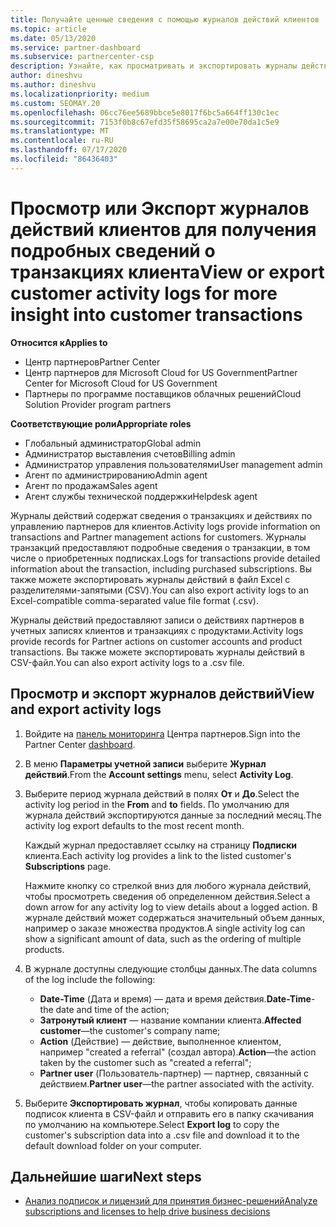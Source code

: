 ```yaml
---
title: Получайте ценные сведения с помощью журналов действий клиентов
ms.topic: article
ms.date: 05/13/2020
ms.service: partner-dashboard
ms.subservice: partnercenter-csp
description: Узнайте, как просматривать и экспортировать журналы действий, чтобы получить представление о транзакциях учетной записи клиента и других действиях по управлению партнерами, связанных с клиентом.
author: dineshvu
ms.author: dineshvu
ms.localizationpriority: medium
ms.custom: SEOMAY.20
ms.openlocfilehash: 06cc76ee5689bbce5e8017f6bc5a664ff130c1ec
ms.sourcegitcommit: 7153f0b8c67efd35f58695ca2a7e00e70da1c5e9
ms.translationtype: MT
ms.contentlocale: ru-RU
ms.lasthandoff: 07/17/2020
ms.locfileid: "86436403"
---
```

# <a name="view-or-export-customer-activity-logs-for-more-insight-into-customer-transactions"></a><span data-ttu-id="ecff3-103">Просмотр или Экспорт журналов действий клиентов для получения подробных сведений о транзакциях клиента</span><span class="sxs-lookup"><span data-stu-id="ecff3-103">View or export customer activity logs for more insight into customer transactions</span></span>

<span data-ttu-id="ecff3-104">**Относится к**</span><span class="sxs-lookup"><span data-stu-id="ecff3-104">**Applies to**</span></span>

- <span data-ttu-id="ecff3-105">Центр партнеров</span><span class="sxs-lookup"><span data-stu-id="ecff3-105">Partner Center</span></span>
- <span data-ttu-id="ecff3-106">Центр партнеров для Microsoft Cloud for US Government</span><span class="sxs-lookup"><span data-stu-id="ecff3-106">Partner Center for Microsoft Cloud for US Government</span></span>
- <span data-ttu-id="ecff3-107">Партнеры по программе поставщиков облачных решений</span><span class="sxs-lookup"><span data-stu-id="ecff3-107">Cloud Solution Provider program partners</span></span>

<span data-ttu-id="ecff3-108">**Соответствующие роли**</span><span class="sxs-lookup"><span data-stu-id="ecff3-108">**Appropriate roles**</span></span>

- <span data-ttu-id="ecff3-109">Глобальный администратор</span><span class="sxs-lookup"><span data-stu-id="ecff3-109">Global admin</span></span>
- <span data-ttu-id="ecff3-110">Администратор выставления счетов</span><span class="sxs-lookup"><span data-stu-id="ecff3-110">Billing admin</span></span>
- <span data-ttu-id="ecff3-111">Администратор управления пользователями</span><span class="sxs-lookup"><span data-stu-id="ecff3-111">User management admin</span></span>
- <span data-ttu-id="ecff3-112">Агент по администрированию</span><span class="sxs-lookup"><span data-stu-id="ecff3-112">Admin agent</span></span>
- <span data-ttu-id="ecff3-113">Агент по продажам</span><span class="sxs-lookup"><span data-stu-id="ecff3-113">Sales agent</span></span>
- <span data-ttu-id="ecff3-114">Агент службы технической поддержки</span><span class="sxs-lookup"><span data-stu-id="ecff3-114">Helpdesk agent</span></span>

<span data-ttu-id="ecff3-115">Журналы действий содержат сведения о транзакциях и действиях по управлению партнеров для клиентов.</span><span class="sxs-lookup"><span data-stu-id="ecff3-115">Activity logs provide information on transactions and Partner management actions for customers.</span></span> <span data-ttu-id="ecff3-116">Журналы транзакций предоставляют подробные сведения о транзакции, в том числе о приобретенных подписках.</span><span class="sxs-lookup"><span data-stu-id="ecff3-116">Logs for transactions provide detailed information about the transaction, including purchased subscriptions.</span></span> <span data-ttu-id="ecff3-117">Вы также можете экспортировать журналы действий в файл Excel с разделителями-запятыми (CSV).</span><span class="sxs-lookup"><span data-stu-id="ecff3-117">You can also export activity logs to an Excel-compatible comma-separated value file format (.csv).</span></span>

<span data-ttu-id="ecff3-118">Журналы действий предоставляют записи о действиях партнеров в учетных записях клиентов и транзакциях с продуктами.</span><span class="sxs-lookup"><span data-stu-id="ecff3-118">Activity logs provide records for Partner actions on customer accounts and product transactions.</span></span> <span data-ttu-id="ecff3-119">Вы также можете экспортировать журналы действий в CSV-файл.</span><span class="sxs-lookup"><span data-stu-id="ecff3-119">You can also export activity logs to a .csv file.</span></span>

## <a name="view-and-export-activity-logs"></a><span data-ttu-id="ecff3-120">Просмотр и экспорт журналов действий</span><span class="sxs-lookup"><span data-stu-id="ecff3-120">View and export activity logs</span></span>

1. <span data-ttu-id="ecff3-121">Войдите на [панель мониторинга](https://partner.microsoft.com/dashboard) Центра партнеров.</span><span class="sxs-lookup"><span data-stu-id="ecff3-121">Sign into the Partner Center [dashboard](https://partner.microsoft.com/dashboard).</span></span>

2. <span data-ttu-id="ecff3-122">В меню **Параметры учетной записи** выберите **Журнал действий**.</span><span class="sxs-lookup"><span data-stu-id="ecff3-122">From the **Account settings** menu, select **Activity Log**.</span></span>

3. <span data-ttu-id="ecff3-123">Выберите период журнала действий в полях **От** и **До**.</span><span class="sxs-lookup"><span data-stu-id="ecff3-123">Select the activity log period in the **From** and **to** fields.</span></span> <span data-ttu-id="ecff3-124">По умолчанию для журнала действий экспортируются данные за последний месяц.</span><span class="sxs-lookup"><span data-stu-id="ecff3-124">The activity log export defaults to the most recent month.</span></span>

   <span data-ttu-id="ecff3-125">Каждый журнал предоставляет ссылку на страницу **Подписки** клиента.</span><span class="sxs-lookup"><span data-stu-id="ecff3-125">Each activity log provides a link to the listed customer's **Subscriptions** page.</span></span>

   <span data-ttu-id="ecff3-126">Нажмите кнопку со стрелкой вниз для любого журнала действий, чтобы просмотреть сведения об определенном действия.</span><span class="sxs-lookup"><span data-stu-id="ecff3-126">Select a down arrow for any activity log to view details about a logged action.</span></span> <span data-ttu-id="ecff3-127">В журнале действий может содержаться значительный объем данных, например о заказе множества продуктов.</span><span class="sxs-lookup"><span data-stu-id="ecff3-127">A single activity log can show a significant amount of data, such as the ordering of multiple products.</span></span>

4. <span data-ttu-id="ecff3-128">В журнале доступны следующие столбцы данных.</span><span class="sxs-lookup"><span data-stu-id="ecff3-128">The data columns of the log include the following:</span></span>
   - <span data-ttu-id="ecff3-129">**Date-Time** (Дата и время) — дата и время действия.</span><span class="sxs-lookup"><span data-stu-id="ecff3-129">**Date-Time**-the date and time of the action;</span></span>
   - <span data-ttu-id="ecff3-130">**Затронутый клиент** — название компании клиента.</span><span class="sxs-lookup"><span data-stu-id="ecff3-130">**Affected customer**—the customer's company name;</span></span>
   - <span data-ttu-id="ecff3-131">**Action** (Действие) — действие, выполненное клиентом, например "created a referral" (создал автора).</span><span class="sxs-lookup"><span data-stu-id="ecff3-131">**Action**—the action taken by the customer such as "created a referral";</span></span>
   - <span data-ttu-id="ecff3-132">**Partner user** (Пользователь-партнер) — партнер, связанный с действием.</span><span class="sxs-lookup"><span data-stu-id="ecff3-132">**Partner user**—the partner associated with the activity.</span></span>

5. <span data-ttu-id="ecff3-133">Выберите **Экспортировать журнал**, чтобы копировать данные подписок клиента в CSV-файл и отправить его в папку скачивания по умолчанию на компьютере.</span><span class="sxs-lookup"><span data-stu-id="ecff3-133">Select **Export log** to copy the customer's subscription data into a .csv file and download it to the default download folder on your computer.</span></span>

## <a name="next-steps"></a><span data-ttu-id="ecff3-134">Дальнейшие шаги</span><span class="sxs-lookup"><span data-stu-id="ecff3-134">Next steps</span></span>

- [<span data-ttu-id="ecff3-135">Анализ подписок и лицензий для принятия бизнес-решений</span><span class="sxs-lookup"><span data-stu-id="ecff3-135">Analyze subscriptions and licenses to help drive business decisions</span></span>](analyze-subscriptions-licenses.md)
